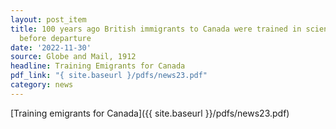 ```yaml
---
layout: post_item
title: 100 years ago British immigrants to Canada were trained in scientific agriculture
  before departure
date: '2022-11-30'
source: Globe and Mail, 1912
headline: Training Emigrants for Canada
pdf_link: "{ site.baseurl }/pdfs/news23.pdf"
category: news
---
```


[Training emigrants for Canada]({{ site.baseurl }}/pdfs/news23.pdf)